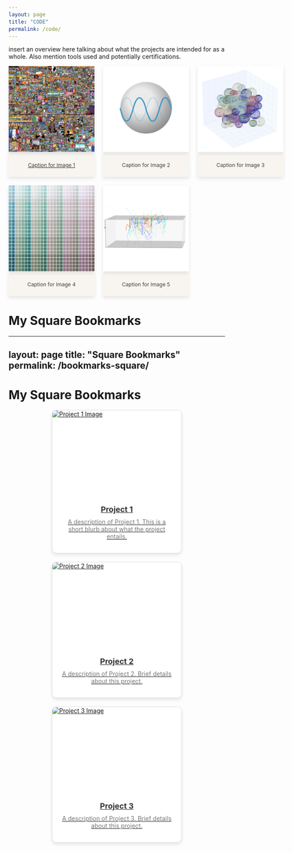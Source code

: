 ```yaml
---
layout: page
title: "CODE"
permalink: /code/
---
```


insert an overview here talking about what the projects are intended for as a whole. Also mention tools used and potentially certifications. 

<style>
  .image-grid {
    display: grid;
    grid-template-columns: repeat(3, 1fr);
    gap: 20px;
    justify-items: center;
    margin-bottom: 40px;
  }

  .image-grid-item {
    position: relative;
    text-align: center;
    width: 100%;
  }

  .image-grid img {
    width: 200px; /* Set the width of all images */
    height: auto; 
    border-radius: 0px;
    box-shadow: 0 4px 8px rgba(0, 0, 0, 0.1);
  }

  .caption {
    margin-top: 0;
    margin-left: auto;
    margin-right: auto;
    text-align: center;
    background-color: rgb(248, 245, 240);
    box-sizing: border-box;
    padding: 20px;
    border-radius: 0px;
    font-size: 12px;
    color: rgb(60, 60, 60);
    width: 200px;
    box-shadow: 0 4px 8px rgba(0, 0, 0, 0.1);
  }
</style>

<div class="image-grid">
  <div class="image-grid-item">
    <a href="/project1/">
    <img src="/images/code/rplacem.jpeg" alt="Image 1">
    <div class="caption">Caption for Image 1</div>
    </a>
  </div>
  <div class="image-grid-item">
    <img src="/images/code/pymie.jpeg" alt="Image 2">
    <div class="caption">Caption for Image 2</div>
  </div>
  <div class="image-grid-item">
    <img src="/images/code/mstm.jpeg" alt="Image 3">
    <div class="caption">Caption for Image 3</div>
  </div>
  <div class="image-grid-item">
    <img src="/images/code/colorpy.jpeg" alt="Image 4">
    <div class="caption">Caption for Image 4</div>
  </div>
    <div class="image-grid-item">
    <img src="/images/code/structural-color.jpeg" alt="Image 5">
    <div class="caption">Caption for Image 5</div>
  </div>
</div>

# My Square Bookmarks
---
layout: page
title: "Square Bookmarks"
permalink: /bookmarks-square/
---

# My Square Bookmarks

<div class="square-bookmark-grid">
  
  <a href="/project-1/" class="square-bookmark-link">
    <div class="square-bookmark-card">
      <img src="image-placeholder.jpg" alt="Project 1 Image" class="square-bookmark-image">
      <div class="square-bookmark-content">
        <div class="square-bookmark-title">Project 1</div>
        <div class="square-bookmark-description">
          A description of Project 1. This is a short blurb about what the project entails.
        </div>
      </div>
    </div>
  </a>

  <a href="/project-2/" class="square-bookmark-link">
    <div class="square-bookmark-card">
      <img src="another-image.jpg" alt="Project 2 Image" class="square-bookmark-image">
      <div class="square-bookmark-content">
        <div class="square-bookmark-title">Project 2</div>
        <div class="square-bookmark-description">
          A description of Project 2. Brief details about this project.
        </div>
      </div>
    </div>
  </a>

  <a href="/project-3/" class="square-bookmark-link">
    <div class="square-bookmark-card">
      <img src="third-image.jpg" alt="Project 3 Image" class="square-bookmark-image">
      <div class="square-bookmark-content">
        <div class="square-bookmark-title">Project 3</div>
        <div class="square-bookmark-description">
          A description of Project 3. Brief details about this project.
        </div>
      </div>
    </div>
  </a>

</div>

<style>
  .square-bookmark-grid {
    display: grid;
    grid-template-columns: repeat(auto-fill, minmax(250px, 1fr));
    gap: 20px;
    justify-items: center;
  }

  .square-bookmark-card {
    display: flex;
    flex-direction: column;
    border: 1px solid #e0e0e0;
    border-radius: 10px;
    max-width: 300px; /* Max width for a square design */
    box-shadow: 0 4px 8px rgba(0, 0, 0, 0.1);
    background-color: #fff;
    overflow: hidden; /* Ensures the image and content stay inside the card */
  }

  .square-bookmark-image {
    width: 100%; /* Image takes full width */
    height: 200px;
    object-fit: cover; /* Keeps the image in proportion */
  }

  .square-bookmark-content {
    padding: 20px;
    text-align: center; /* Center the text content */
  }

  .square-bookmark-title {
    font-size: 18px;
    font-weight: bold;
    margin-bottom: 10px;
    color: #333;
  }

  .square-bookmark-description {
    font-size: 14px;
    color: #777;
    margin-bottom: 10px;
  }

  .square-bookmark-card:hover {
    transform: translateY(-5px);
    box-shadow: 0 6px 12px rgba(0, 0, 0, 0.2);
    transition: transform 0.2s, box-shadow 0.2s;
  }
</style>
